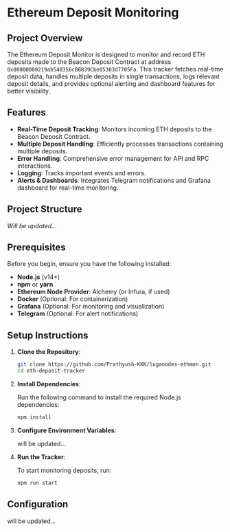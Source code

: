 # Ethereum Deposit Monitoring

## Project Overview

The Ethereum Deposit Monitor is designed to monitor and record ETH deposits made to the Beacon Deposit Contract at address `0x00000000219ab540356cBB839Cbe05303d7705Fa`. This tracker fetches real-time deposit data, handles multiple deposits in single transactions, logs relevant deposit details, and provides optional alerting and dashboard features for better visibility.

## Features

* **Real-Time Deposit Tracking**: Monitors incoming ETH deposits to the Beacon Deposit Contract.
* **Multiple Deposit Handling**: Efficiently processes transactions containing multiple deposits.
* **Error Handling**: Comprehensive error management for API and RPC interactions.
* **Logging**: Tracks important events and errors.
* **Alerts & Dashboards**: Integrates Telegram notifications and Grafana dashboard for real-time monitoring.

## Project Structure

*Will be updated…*

## Prerequisites

Before you begin, ensure you have the following installed:

* **Node.js** (v14+)
* **npm** or **yarn**
* **Ethereum Node Provider**: Alchemy (or Infura, if used)
* **Docker** (Optional: For containerization)
* **Grafana** (Optional: For monitoring and visualization)
* **Telegram** (Optional: For alert notifications)

## Setup Instructions

1. **Clone the Repository**:

    ```bash
    git clone https://github.com/Prathyush-KKK/luganodes-ethmon.git
    cd eth-deposit-tracker
    ```

2. **Install Dependencies**:
   
    Run the following command to install the required Node.js dependencies:

    ```bash
    npm install
    ```

3. **Configure Environment Variables**:

   will be updated...

4. **Run the Tracker**:
   
    To start monitoring deposits, run:

    ```bash
    npm run start
    ```

## Configuration

will be updated...


